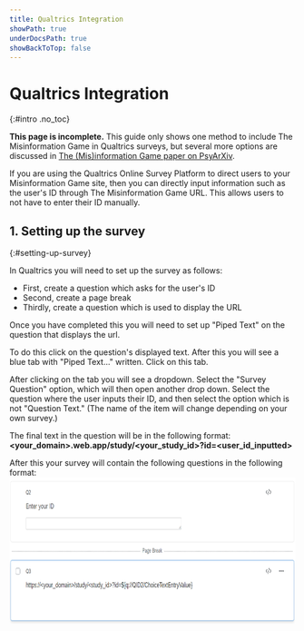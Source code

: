 ```yaml
---
title: Qualtrics Integration
showPath: true
underDocsPath: true
showBackToTop: false
---
```


# Qualtrics Integration
{:#intro .no_toc}

<p class="error">
    <span style="font-weight: bold">This page is incomplete.</span>
    This guide only shows one method to include The Misinformation Game
    in Qualtrics surveys, but several more options are discussed in
    <a href="https://psyarxiv.com/628wc/">
        The (Mis)information Game paper on PsyArXiv</a>.
</p>

If you are using the Qualtrics Online Survey Platform to direct
users to your Misinformation Game site, then you can directly input
information such as the user's ID through The Misinformation
Game URL. This allows users to not have to enter their ID manually.



## 1. Setting up the survey
{:#setting-up-survey}

In Qualtrics you will need to set up the survey as follows:
- First, create a question which asks for the user's ID
- Second, create a page break
- Thirdly, create a question which is used to display the URL

Once you have completed this you will need to set up "Piped Text"
on the question that displays the url.

To do this click on the question's displayed text. After this you
will see a blue tab with "Piped Text..." written. Click on this tab.

After clicking on the tab you will see a dropdown. Select the "Survey
Question" option, which will then open another drop down. Select the
question where the user inputs their ID, and then select the option
which is not "Question Text."
(The name of the item will change depending on your own survey.)

The final text in the question will be in the following format:
<b><your_domain>.web.app/study/<your_study_id>?id=<user_id_inputted></b>

After this your survey will contain the following questions in the
following format:
<img src="screenshots/Qualtrics-Example.png" alt="Example Qualtrics Survey" height="258" />
